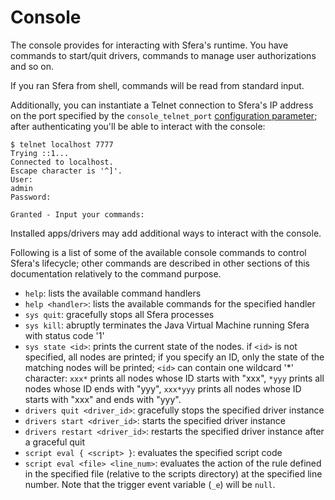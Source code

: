 # Console

The console provides for interacting with Sfera's runtime. You have commands to start/quit drivers, commands to manage user authorizations and so on.

If you ran Sfera from shell, commands will be read from standard input. 

Additionally, you can instantiate a Telnet connection to Sfera's IP address on the port specified by the `console_telnet_port` [configuration parameter](configuration.html#Parameters); after authenticating you'll be able to interact with the console:

```
$ telnet localhost 7777
Trying ::1...
Connected to localhost.
Escape character is '^]'.
User:
admin
Password:

Granted - Input your commands:
```

Installed apps/drivers may add additional ways to interact with the console.

Following is a list of some of the available console commands to control Sfera's lifecycle; other commands are described in other sections of this documentation relatively to the command purpose.

* `help`: lists the available command handlers
* `help <handler>`: lists the available commands for the specified handler
* `sys quit`: gracefully stops all Sfera processes
* `sys kill`: abruptly terminates the Java Virtual Machine running Sfera with status code '1'
* `sys state <id>`: prints the current state of the nodes. if `<id>` is not specified, all nodes are printed; if you specify an ID, only the state of the matching nodes will be printed; `<id>` can contain one wildcard '\*' character: `xxx*` prints all nodes whose ID starts with "xxx", `*yyy` prints all nodes whose ID ends with "yyy", `xxx*yyy` prints all nodes whose ID starts with "xxx" and ends with "yyy".
* `drivers quit <driver_id>`: gracefully stops the specified driver instance
* `drivers start <driver_id>`: starts the specified driver instance
* `drivers restart <driver_id>`: restarts the specified driver instance after a graceful quit
* `script eval { <script> }`: evaluates the specified script code
* `script eval <file> <line_num>`: evaluates the action of the rule defined in the specified file (relative to the scripts directory) at the specified line number. Note that the trigger event variable (`_e`) will be `null`.
